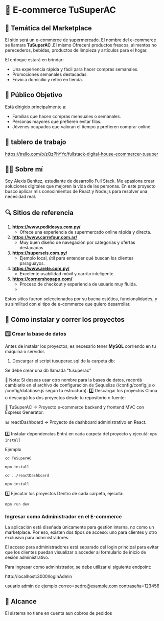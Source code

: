 # 🛒 E-commerce TuSuperAC

## 🧠 Temática del Marketplace
El sitio será un e-commerce de supermercado. El nombre del e-commerce se llamara **TuSuperAC** .El mismo Ofrecerá productos frescos, alimentos no perecederos, bebidas, productos de limpieza y artículos para el hogar.

El enfoque estará en brindar:
- Una experiencia rápida y fácil para hacer compras semanales.
- Promociones semanales destacadas.
- Envío a domicilio y retiro en tienda.

## 🎯 Público Objetivo
Está dirigido principalmente a:
- Familias que hacen compras mensuales o semanales.
- Personas mayores que prefieren evitar filas.
- Jóvenes ocupados que valoran el tiempo y prefieren comprar online.

## 📅 tablero de trabajo
https://trello.com/b/zQzPhYYc/fullstack-digital-house-ecommercer-tusuper

## 👨‍💻 Sobre mí
Soy Alexis Benitez, estudiante de desarrollo Full Stack. Me apasiona crear soluciones digitales que mejoren la vida de las personas. En este proyecto busco aplicar mis conocimientos de React y Node.js para resolver una necesidad real.

## 🔍 Sitios de referencia

1. **https://www.pedidosya.com.py/**
   - Ofrece una experiencia de supermercado online rápida y directa.
2. **https://www.carrefour.com.ar/**
   - Muy buen diseño de navegación por categorías y ofertas destacadas.
3. **https://superseis.com.py/**
   - Ejemplo local, útil para entender qué buscan los clientes paraguayos.
4. **https://www.arete.com.py/**
   - Excelente usabilidad móvil y carrito inteligente.
5. **https://cornershopapp.com/**
   - Proceso de checkout y experiencia de usuario muy fluida.
   - 
Estos sitios fueron seleccionados por su buena estética, funcionalidades, y su similitud con el tipo de e-commerce que quiero desarrollar.
## 🚀 Cómo instalar y correr los proyectos

### 1️⃣ Crear la base de datos

Antes de instalar los proyectos, es necesario tener **MySQL** corriendo en tu máquina o servidor.

1. Descargar el script tusuperac.sql de la carpeta db:

Se debe crear una db llamada "tusuperac"

📌 Nota: Si deseas usar otro nombre para la bases de datos, recordá cambiarlo en el archivo de configuración de Sequelize (/config/config.js o /config/database.js según tu estructura).
2️⃣ Descargar los proyectos
Cloná o descargá los dos proyectos desde tu repositorio o fuente:

🛒 TuSuperAC → Proyecto e-commerce backend y frontend MVC con Express Generator.

📊 reactDashboard → Proyecto de dashboard administrativo en React.

3️⃣ Instalar dependencias
Entrá en cada carpeta del proyecto y ejecutá:
`npm install` 

Ejemplo

`cd TuSuperAC`

`npm install`

`cd ../reactDashboard`

`npm install` 


4️⃣ Ejecutar los proyectos
Dentro de cada carpeta, ejecutá:

`npm run dev`

### Ingresar como Administrador en el E-commerce
La aplicación está diseñada únicamente para gestión interna, no como un marketplace. Por eso, existen dos tipos de acceso: uno para clientes y otro exclusivo para administradores.

El acceso para administradores está separado del login principal para evitar que los clientes puedan visualizar o acceder al formulario de inicio de sesión administrativo.

Para ingresar como administrador, se debe utilizar el siguiente endpoint:

http://localhost:3000/loginAdmin

usuario admin de ejemplo
correo=pedro@example.com
contraseña=123456

## 📅 Alcance

El sistema no tiene en cuenta aun cobros de pedidos
